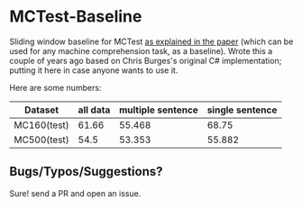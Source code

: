 # MCTest-Baseline

Sliding window baseline for MCTest [as explained in the paper](http://www.msr-waypoint.com/en-us/um/people/cburges/papers/MCTest-EMNLP13.pdf) (which can be used for any machine comprehension task, as a baseline). 
Wrote this a couple of years ago based on Chris Burges's original C# implementation; putting it here in case anyone wants to use it. 

Here are some numbers: 

| Dataset     | all data | multiple sentence | single sentence |
|-------------|----------|-------------------|-----------------|
| MC160(test) | 61.66    | 55.468            | 68.75           |
| MC500(test) | 54.5     | 53.353            | 55.882          |


## Bugs/Typos/Suggestions? 
Sure! send a PR and open an issue. 
